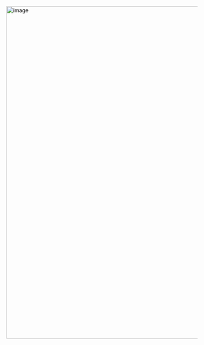 <img width="1891" height="874" alt="image" src="https://github.com/user-attachments/assets/d9bbf206-a9a4-40c9-a03c-0d9bf3deaba1" />
